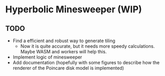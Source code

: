 # Hyperbolic Minesweeper (WIP)

## TODO

- Find a efficient and robust way to generate tiling
  + Now it is quite accurate, but it needs more speedy calculations. Maybe WASM and workers will help this.
- Implement logic of minesweeper
- Add documentation (hopefully with some figures to describe how the renderer of the Poincare disk model is implemented)
